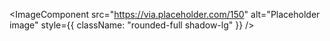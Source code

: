 <ImageComponent
  src="https://via.placeholder.com/150"
  alt="Placeholder image"
  style={{ className: "rounded-full shadow-lg" }}
/>
